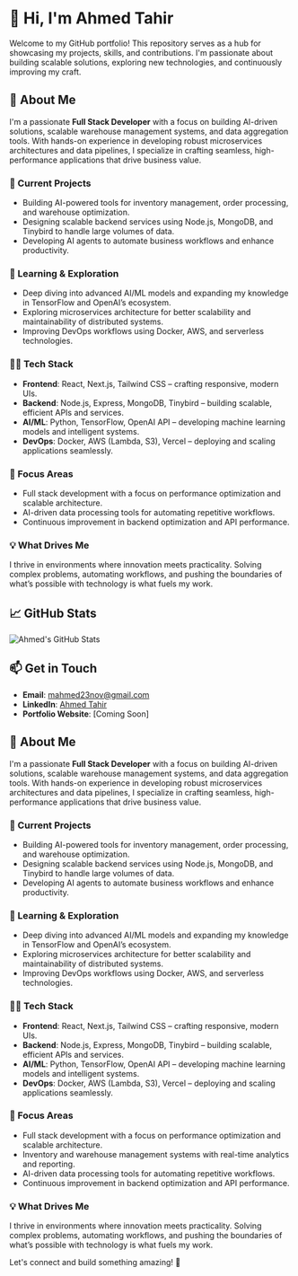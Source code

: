 # 👋 Hi, I'm Ahmed Tahir

Welcome to my GitHub portfolio! This repository serves as a hub for showcasing my projects, skills, and contributions. I'm passionate about building scalable solutions, exploring new technologies, and continuously improving my craft.

## 🚀 About Me  
I'm a passionate **Full Stack Developer** with a focus on building AI-driven solutions, scalable warehouse management systems, and data aggregation tools. With hands-on experience in developing robust microservices architectures and data pipelines, I specialize in crafting seamless, high-performance applications that drive business value.  

### 🔭 Current Projects  
- Building AI-powered tools for inventory management, order processing, and warehouse optimization.  
- Designing scalable backend services using Node.js, MongoDB, and Tinybird to handle large volumes of data.  
- Developing AI agents to automate business workflows and enhance productivity.  

### 🌱 Learning & Exploration  
- Deep diving into advanced AI/ML models and expanding my knowledge in TensorFlow and OpenAI’s ecosystem.  
- Exploring microservices architecture for better scalability and maintainability of distributed systems.  
- Improving DevOps workflows using Docker, AWS, and serverless technologies.  

### 👨‍💻 Tech Stack  
- **Frontend**: React, Next.js, Tailwind CSS – crafting responsive, modern UIs.  
- **Backend**: Node.js, Express, MongoDB, Tinybird – building scalable, efficient APIs and services.  
- **AI/ML**: Python, TensorFlow, OpenAI API – developing machine learning models and intelligent systems.  
- **DevOps**: Docker, AWS (Lambda, S3), Vercel – deploying and scaling applications seamlessly.  

### 🎯 Focus Areas  
- Full stack development with a focus on performance optimization and scalable architecture.   
- AI-driven data processing tools for automating repetitive workflows.  
- Continuous improvement in backend optimization and API performance.  

### 💡 What Drives Me  
I thrive in environments where innovation meets practicality. Solving complex problems, automating workflows, and pushing the boundaries of what’s possible with technology is what fuels my work.  

## 📈 GitHub Stats
![Ahmed's GitHub Stats](https://github-readme-stats.vercel.app/api?username=ahmedtahir2311&show_icons=true&theme=radical)

## 📫 Get in Touch
- **Email**: mahmed23nov@gmail.com
- **LinkedIn**: [Ahmed Tahir](https://www.linkedin.com/in/ahmedtahir2311/)
- **Portfolio Website**: [Coming Soon]

## 🚀 About Me  
I'm a passionate **Full Stack Developer** with a focus on building AI-driven solutions, scalable warehouse management systems, and data aggregation tools. With hands-on experience in developing robust microservices architectures and data pipelines, I specialize in crafting seamless, high-performance applications that drive business value.  

### 🔭 Current Projects  
- Building AI-powered tools for inventory management, order processing, and warehouse optimization.  
- Designing scalable backend services using Node.js, MongoDB, and Tinybird to handle large volumes of data.  
- Developing AI agents to automate business workflows and enhance productivity.  

### 🌱 Learning & Exploration  
- Deep diving into advanced AI/ML models and expanding my knowledge in TensorFlow and OpenAI’s ecosystem.  
- Exploring microservices architecture for better scalability and maintainability of distributed systems.  
- Improving DevOps workflows using Docker, AWS, and serverless technologies.  

### 👨‍💻 Tech Stack  
- **Frontend**: React, Next.js, Tailwind CSS – crafting responsive, modern UIs.  
- **Backend**: Node.js, Express, MongoDB, Tinybird – building scalable, efficient APIs and services.  
- **AI/ML**: Python, TensorFlow, OpenAI API – developing machine learning models and intelligent systems.  
- **DevOps**: Docker, AWS (Lambda, S3), Vercel – deploying and scaling applications seamlessly.  

### 🎯 Focus Areas  
- Full stack development with a focus on performance optimization and scalable architecture.  
- Inventory and warehouse management systems with real-time analytics and reporting.  
- AI-driven data processing tools for automating repetitive workflows.  
- Continuous improvement in backend optimization and API performance.  

### 💡 What Drives Me  
I thrive in environments where innovation meets practicality. Solving complex problems, automating workflows, and pushing the boundaries of what’s possible with technology is what fuels my work.  

Let's connect and build something amazing! 🚀
